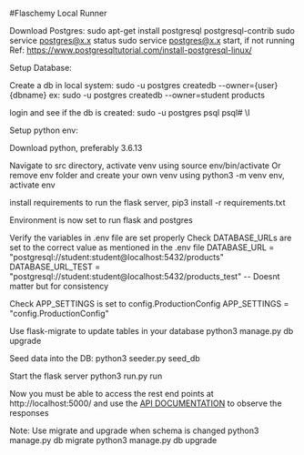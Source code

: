 #Flaschemy Local Runner

Download Postgres:
sudo apt-get install postgresql postgresql-contrib
sudo service postgres@x.x status
sudo service postgres@x.x start, if not running
Ref: https://www.postgresqltutorial.com/install-postgresql-linux/

Setup Database:

Create a db in local system:
sudo -u postgres createdb --owner={user} {dbname}
ex: sudo -u postgres createdb --owner=student products


login and see if the db is created: 
sudo -u postgres psql
psql# \l

Setup python env:

Download python, preferably 3.6.13

Navigate to src directory, activate venv using source env/bin/activate
Or remove env folder and create your own venv using python3 -m venv env, activate env

install requirements to run the flask server, pip3 install -r requirements.txt

Environment is now set to run flask and postgres

Verify the variables in .env file are set properly
   Check DATABASE_URLs are set to the correct value as mentioned in the .env file
   DATABASE_URL = "postgresql://student:student@localhost:5432/products"
   DATABASE_URL_TEST = "postgresql://student:student@localhost:5432/products_test" -- Doesnt matter but for consistency
   
   Check APP_SETTINGS is set to config.ProductionConfig
   APP_SETTINGS = "config.ProductionConfig"

Use flask-migrate to update tables in your database
python3 manage.py db upgrade

Seed data into the DB:
python3 seeder.py seed_db

Start the flask server
python3 run.py run

Now you must be able to access the rest end points at http://localhost:5000/ and use the [API DOCUMENTATION](docs/apidocs.md) to observe the responses

Note: Use migrate and upgrade when schema is changed
python3 manage.py db migrate
python3 manage.py db upgrade


